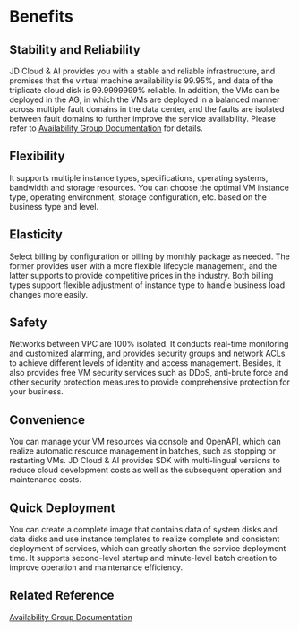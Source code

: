 # Benefits
## Stability and Reliability
JD Cloud & AI provides you with a stable and reliable infrastructure, and promises that the virtual machine availability is 99.95%, and data of the triplicate cloud disk is 99.9999999% reliable. In addition, the VMs can be deployed in the AG, in which the VMs are deployed in a balanced manner across multiple fault domains in the data center, and the faults are isolated between fault domains to further improve the service availability. Please refer to [Availability Group Documentation](../../Availability-Group/Introduction/Product-Overview.md) for details.
## Flexibility
It supports multiple instance types, specifications, operating systems, bandwidth and storage resources. You can choose the optimal VM instance type, operating environment, storage configuration, etc. based on the business type and level.
## Elasticity 
Select billing by configuration or billing by monthly package as needed. The former provides user with a more flexible lifecycle management, and the latter supports to provide competitive prices in the industry. Both billing types support flexible adjustment of instance type to handle business load changes more easily.
## Safety
Networks between VPC are 100% isolated. It conducts real-time monitoring and customized alarming, and provides security groups and network ACLs to achieve different levels of identity and access management. Besides, it also provides free VM security services such as DDoS, anti-brute force and other security protection measures to provide comprehensive protection for your business.
## Convenience
You can manage your VM resources via console and OpenAPI, which can realize automatic resource management in batches, such as stopping or restarting VMs. JD Cloud & AI provides SDK with multi-lingual versions to reduce cloud development costs as well as the subsequent operation and maintenance costs.
## Quick Deployment
You can create a complete image that contains data of system disks and data disks and use instance templates to realize complete and consistent deployment of services, which can greatly shorten the service deployment time. It supports second-level startup and minute-level batch creation to improve operation and maintenance efficiency.

## Related Reference

[Availability Group Documentation](../../Availability-Group/Introduction/Product-Overview.md)



